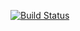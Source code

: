 [![Build Status](https://travis-ci.com/taconaut/sppdDocs.svg?branch=master)](https://travis-ci.com/taconaut/sppdDocs)